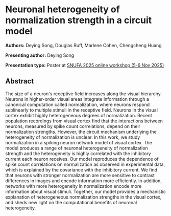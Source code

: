 # Neuronal heterogeneity of normalization strength in a circuit model

**Authors:** Deying Song, Douglas Ruff, Marlene Cohen, Chengcheng Huang
                           
**Presenting author:** Deying Song

**Presentation type:** Poster at [SNUFA 2025 online workshop (5-6 Nov 2025)](https://snufa.net/2025)

## Abstract

The size of a neuron's receptive field increases along the visual hierarchy. Neurons in higher-order visual areas integrate information through a canonical computation called normalization, where neurons respond sublinearly to multiple stimuli in the receptive field. Neurons in the visual cortex exhibit highly heterogeneous degrees of normalization. Recent population recordings from visual cortex find that the interactions between neurons, measured by spike count correlations, depend on their normalization strengths.   However, the circuit mechanism underlying the heterogeneity of normalization is unclear. In this work, we study normalization in a spiking neuron network model of visual cortex. The model produces a range of neuronal heterogeneity of normalization strength and the heterogeneity is highly correlated with the inhibitory current each neuron receives. Our model reproduces the dependence of spike count correlations on normalization as observed in experimental data, which is explained by the covariance with the inhibitory current. We find that neurons with stronger normalization are more sensitive to contrast differences in images and encode information more efficiently. In addition, networks with more heterogeneity in normalization encode more information about visual stimuli.  Together, our model provides a mechanistic explanation of heterogeneous normalization strengths in the visual cortex, and sheds new light on the computational benefits of neuronal heterogeneity.